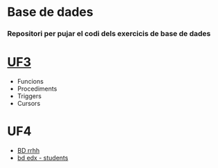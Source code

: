 # Base de dades

### Repositori per pujar el codi dels exercicis de base de dades
# [UF3](https://github.com/dromero4/Base-de-dades/tree/7f4247e86b6d1894903b54f5cd5c1253ea3760b8/UF3)
- Funcions
- Procediments
- Triggers
- Cursors

# UF4
- [BD rrhh](https://github.com/dromero4/Base-de-dades/blob/a3d869d4dfbd7a57f23239ff0739b0aed1a71769/UF4/Exercici%201.md)
- [bd edx - students]()
